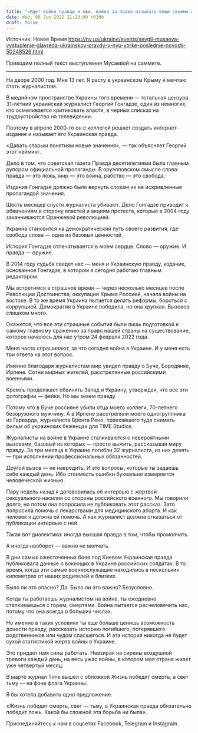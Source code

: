 ```yaml
---
title: "«Идет война правды и лжи, война за право называть вещи своими именами». Выступление главреда УП Севгиль Мусаевой на саммите Time100"
date: Wed, 08 Jun 2022 21:28:00 +0300
draft: false
---
```

Источник: Новое Время https://nv.ua/ukraine/events/sevgil-musaeva-vystuplenie-glavreda-ukrainskoy-pravdy-v-nyu-yorke-poslednie-novosti-50248526.html


Приводим полный текст выступления Мусаевой на саммите.

***

На дворе 2000 год. Мне 13 лет. Я расту в украинском Крыму и мечтаю стать журналистом.

В медийном пространстве Украины того времени — тотальная цензура. 31-летний украинский журналист Георгий Гонгадзе, один из немногих, кто осмеливается критиковать власти, в черных списках на трудоустройство на телевидении.

Поэтому в апреле 2000-го он с коллегой решает создать интернет-издание и называет его Украинская правда.

«Давать старым понятиям новые значения», — так объясняет Георгий этот нейминг.

Дело в том, что советская газета Правда десятилетиями была главным рупором официальной пропаганды. В оруэлловском смысле слова: правда — это ложь, мир — это война, рабство — это свобода.

Издание Гонгадзе должно было вернуть словам их не искривленные пропагандой значения.

Шесть месяцев спустя журналиста убивают. Дело Гонгадзе приводит к обвинениям в сторону властей и акциям протеста, которые в 2004 году заканчиваются Оранжевой революцией.

Украина становится на демократический путь своего развития, где свобода слова — одна из базовых ценностей.

История Гонгадзе отпечатывается в моем сердце. Слово — оружие. И правда — оружие.

В 2014 году судьба сведет нас — меня и Украинскую правду, издание, основанное Гонгадзе, в котором я сегодня работаю главным редактором.

Мы встретимся в страшное время — через несколько месяцев после Революции Достоинства, оккупации Крыма Россией, начала войны на востоке. В то же время Украина пытается делать реформы, бороться с коррупцией. Демократия в Украине победила, но она хрупкая. Вызовов слишком много.

Окажется, что все эти страшные события были лишь подготовкой к самому главному сражению за право нашей страны на существование, которое началось для нас утром 24 февраля 2022 года.

Меня часто спрашивают, за что сегодня война в Украине. И у меня есть три ответа на этот вопрос.

Именно благодаря журналистам мир увидел правду о Буче, Бородянке, Ирпене. Сотни мирных жителей, расстрелянные российскими военными.

Кремль продолжает обвинять Запад и Украину, утверждая, что все эти фотографии — фейки. Но мы знаем правду.

Потому что в Буче россияне убили отца моего коллеги, 70-летнего безоружного мужчину. А в Ирпене расстреляли моего одногруппника из Гарварда, журналиста Брента Рено, приехавшего туда снимать фильм об украинских беженцах для TIME Studios.

Журналисты на войне в Украине сталкиваются с невероятными вызовами, базовый из которых — просто выжить, рассказывая миру правду. За три месяца в Украине погибли 32 журналиста, из них девять — при исполнении профессиональных обязанностей.

Другой вызов — не навредить. И это вопросы, которые ты задаешь себе каждый день. Ибо стоимость ошибки буквально измеряется человеческой жизнью.

Пару недель назад я договорилась об интервью с жертвой сексуального насилия со стороны российского военного. Мы говорили долго, но потом она попросила не публиковать этот рассказ. Зато попросила помочь с лекарствами для медицинского аборта. И как человек я должна ей помочь. А как журналист должна отказаться от публикации интервью с ней.

Такая вот диалектика: иногда высшая правда в том, чтобы промолчать.

А иногда наоборот — важно не молчать.

В дни самых ожесточенных боев под Киевом Украинская правда публиковала данные о воюющих в Украине российских солдатах. В то время, когда эти самые военнослужащие находились в нескольких километрах от наших родителей и близких.

Было ли это опасно? Да. Было ли это важно? Безусловно.

Когда ты работаешь журналистом на войне, ты ежедневно сталкиваешься с горем, смертями. Война пытается расчеловечить нас, потому что она всегда о больших числах.

Но именно в таких условиях ты еще больше ценишь возможность донести правду, рассказать историю погибшего, потерявшего родственников или чудом спасшегося. И эта история никогда не будет сухой статистикой жертв войны в Украине.

Это придает нам силы работать. Невзирая на сирены воздушной тревоги каждый день, на весь ужас войны, в котором моя страна живет уже четвертый месяц.

В марте журнал Time вышел с обложкой Жизнь победит смерть, а свет тьму — на фоне флага Украины.

Я бы хотела добавить одно предложение.

«Жизнь победит смерть, свет — тьму, а Украинская правда обязательно победит ложь. Какой бы сложной эта борьба ни была».

Присоединяйтесь к нам в соцсетях Facebook, Telegram и Instagram.
